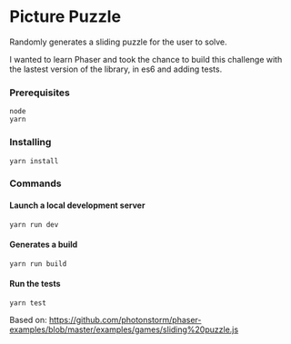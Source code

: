 # Picture Puzzle

Randomly generates a sliding puzzle for the user to solve.

I wanted to learn Phaser and took the chance to build this challenge with the lastest version of the library, in es6 and adding tests.

### Prerequisites

```
node
yarn
```

### Installing

```yarn install```

### Commands

#### Launch a local development server

```yarn run dev```

#### Generates a build

```yarn run build```

#### Run the tests

```yarn test```

Based on: https://github.com/photonstorm/phaser-examples/blob/master/examples/games/sliding%20puzzle.js